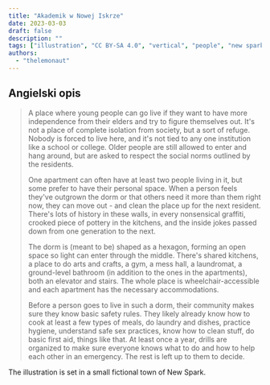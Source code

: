 ```yaml
---
title: "Akademik w Nowej Iskrze"
date: 2023-03-03
draft: false
description: ""
tags: ["illustration", "CC BY-SA 4.0", "vertical", "people", "new spark"]
authors:
  - "thelemonaut"
---
```


## Angielski opis

> A place where young people can go live if they want to have more independence from their elders and try to figure themselves out. It's not a place of complete isolation from society, but a sort of refuge. Nobody is forced to live here, and it's not tied to any one institution like a school or college. Older people are still allowed to enter and hang around, but are asked to respect the social norms outlined by the residents.
> 
> One apartment can often have at least two people living in it, but some prefer to have their personal space. When a person feels they've outgrown the dorm or that others need it more than them right now, they can move out - and clean the place up for the next resident. There's lots of history in these walls, in every nonsensical graffiti, crooked piece of pottery in the kitchens, and the inside jokes passed down from one generation to the next.
> 
> The dorm is (meant to be) shaped as a hexagon, forming an open space so light can enter through the middle. There's shared kitchens, a place to do arts and crafts, a gym, a mess hall, a laundromat, a ground-level bathroom (in addition to the ones in the apartments), both an elevator and stairs. The whole place is wheelchair-accessible and each apartment has the necessary accommodations.
> 
> Before a person goes to live in such a dorm, their community makes sure they know basic safety rules. They likely already know how to cook at least a few types of meals, do laundry and dishes, practice hygiene, understand safe sex practices, know how to clean stuff, do basic first aid, things like that. At least once a year, drills are organized to make sure everyone knows what to do and how to help each other in an emergency. The rest is left up to them to decide.

The illustration is set in a small fictional town of New Spark.